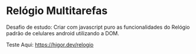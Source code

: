 # Relógio Multitarefas
 Desafio de estudo: Criar com javascript puro as funcionalidades do Relógio padrão de celulares android utilizando a DOM.
 
 Teste Aqui: https://higor.dev/relogio
